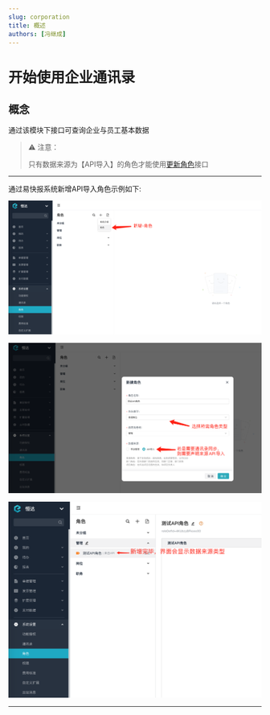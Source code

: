 ```yaml
---
slug: corporation
title: 概述
authors: [冯继成]
---
```


# 开始使用企业通讯录

## 概念
通过该模块下接口可查询企业与员工基本数据

> ⚠️ 注意：
> 
> 只有数据来源为【API导入】的角色才能使用[更新角色](/docs/open-api/corporation/update-roles)接口

----

通过易快报系统新增API导入角色示例如下:

![image](images/role1.png)

![image](images/role2.png)

![image](images/role3.png)

----




